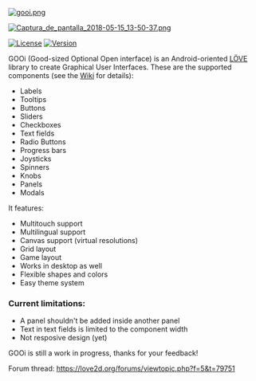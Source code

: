 [![gooi.png](https://i.postimg.cc/prGpHZLM/gooi.png)](https://postimg.cc/Cn8FCb8c)

[![Captura_de_pantalla_2018-05-15_13-50-37.png](https://s31.postimg.cc/5i29d9awr/Captura_de_pantalla_2018-05-15_13-50-37.png)](https://postimg.cc/image/k19eeo41j/)

[![License](http://img.shields.io/:license-MIT-blue.svg)](https://github.com/tavuntu/gooi/blob/master/LICENSE.md)
[![Version](http://img.shields.io/:version-0.0.7-green.svg)](https://github.com/tavuntu/gooi/wiki/Change-Log#002)


GOOi (Good-sized Optional Open interface) is an Android-oriented [LÖVE](https://love2d.org/) library to create Graphical User Interfaces. These are the supported components (see the [Wiki](https://github.com/tavuntu/gooi/wiki) for details):

* Labels
* Tooltips
* Buttons
* Sliders
* Checkboxes
* Text fields
* Radio Buttons
* Progress bars
* Joysticks
* Spinners
* Knobs
* Panels
* Modals

It features:

* Multitouch support
* Multilingual support
* Canvas support (virtual resolutions)
* Grid layout 
* Game layout
* Works in desktop as well
* Flexible shapes and colors
* Easy theme system

### Current limitations:

* A panel shouldn't be added inside another panel
* Text in text fields is limited to the component width
* Not resposive design (yet)

GOOi is still a work in progress, thanks for your feedback!

Forum thread: https://love2d.org/forums/viewtopic.php?f=5&t=79751
